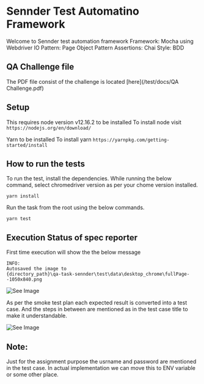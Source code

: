 #  Sennder Test Automatino Framework
Welcome to Sennder test automation framework
Framework: Mocha using Webdriver IO
Pattern: Page Object Pattern
Assertions: Chai
Style: BDD

## QA Challenge file
The PDF file consist of the challenge is located [here](/test/docs/QA Challenge.pdf)

## Setup
This requires node version v12.16.2 to be installed 
To install node visit
```https://nodejs.org/en/download/```

Yarn to be installed
To install yarn
```https://yarnpkg.com/getting-started/install```

## How to run the tests

To run the test, install the dependencies.
While running the below command, select chromedriver version as per your chome version installed.

```
yarn install

```
Run the task from the root using the below commands.

```
yarn test

```

## Execution Status of spec reporter

First time execution will show the the below message
```
INFO:
Autosaved the image to
{directory_path}\qa-task-sennder\test\data\desktop_chrome\fullPage--1050x840.png
```
![See Image](test\docs\image_autosave.jpg)

As per the smoke test plan each expected result is converted into a test case.
And the steps in between are mentioned as in the test case title to make it understandable.

![See Image](test\docs\spec_reporter_results.jpg)

## Note:
Just for the assignment purpose the usrname and password are mentioned in the test case.
In actual implementation we can move this to ENV variable or some other place.